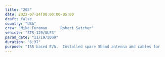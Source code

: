 ```yaml
---
title: "205"
date: 2022-07-24T00:00:00-05:00
draft: false
country: "USA"
crew: "Mike Foreman      Robert Satcher"
vehicle: "STS-129/ULF3"
param_date: "11/19/2009"
duration: "6:37"
purpose: "ISS based EVA.  Installed spare Sband antenna and cables for spare Kuband antenna.  Prepped for Node3 install (replace handrail w/ NH3 line bracket).  Lubricated end effectors of mobile transporter payload base and JEM robot arm.  Installed FGB-Node1 network cable.  Deployed S3 payload attach structure"
---
```


